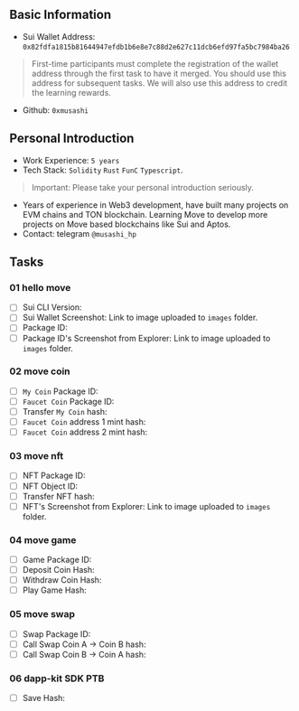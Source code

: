 ## Basic Information
- Sui Wallet Address: `0x82fdfa1815b81644947efdb1b6e8e7c88d2e627c11dcb6efd97fa5bc7984ba26`
> First-time participants must complete the registration of the wallet address through the first task to have it merged. You should use this address for subsequent tasks. We will also use this address to credit the learning rewards.
- Github: `0xmusashi`

## Personal Introduction
- Work Experience: `5 years`
- Tech Stack: `Solidity` `Rust` `FunC` `Typescript`.
> Important: Please take your personal introduction seriously.
- Years of experience in Web3 development, have built many projects on EVM chains and TON blockchain. Learning Move to develop more projects on Move based blockchains like Sui and Aptos.
- Contact: telegram `@musashi_hp`

## Tasks

### 01 hello move
- [ ] Sui CLI Version: 
- [ ] Sui Wallet Screenshot: Link to image uploaded to `images` folder.
- [ ] Package ID:
- [ ] Package ID's Screenshot from Explorer: Link to image uploaded to `images` folder.

### 02 move coin
- [ ] `My Coin` Package ID:
- [ ] `Faucet Coin` Package ID:
- [ ] Transfer `My Coin` hash:
- [ ] `Faucet Coin` address 1 mint hash:
- [ ] `Faucet Coin` address 2 mint hash:

### 03 move nft
- [ ] NFT Package ID:
- [ ] NFT Object ID:
- [ ] Transfer NFT hash:
- [ ] NFT's Screenshot from Explorer: Link to image uploaded to `images` folder.

### 04 move game
- [ ] Game Package ID:
- [ ] Deposit Coin Hash:
- [ ] Withdraw Coin Hash:
- [ ] Play Game Hash:

### 05 move swap
- [ ] Swap Package ID:
- [ ] Call Swap Coin A -> Coin B hash:
- [ ] Call Swap Coin B -> Coin A hash:

### 06 dapp-kit SDK PTB
- [ ] Save Hash:
